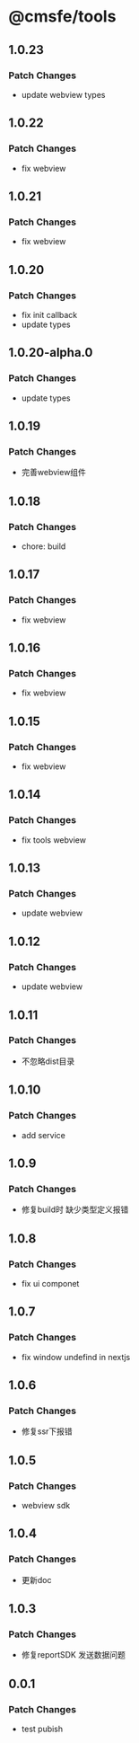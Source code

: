 # @cmsfe/tools

## 1.0.23

### Patch Changes

- update webview types

## 1.0.22

### Patch Changes

- fix webview

## 1.0.21

### Patch Changes

- fix webview

## 1.0.20

### Patch Changes

- fix init callback
- update types

## 1.0.20-alpha.0

### Patch Changes

- update types

## 1.0.19

### Patch Changes

- 完善webview组件

## 1.0.18

### Patch Changes

- chore: build

## 1.0.17

### Patch Changes

- fix webview

## 1.0.16

### Patch Changes

- fix webview

## 1.0.15

### Patch Changes

- fix webview

## 1.0.14

### Patch Changes

- fix tools webview

## 1.0.13

### Patch Changes

- update webview

## 1.0.12

### Patch Changes

- update webview

## 1.0.11

### Patch Changes

- 不忽略dist目录

## 1.0.10

### Patch Changes

- add service

## 1.0.9

### Patch Changes

- 修复build时 缺少类型定义报错

## 1.0.8

### Patch Changes

- fix ui componet

## 1.0.7

### Patch Changes

- fix window undefind in nextjs

## 1.0.6

### Patch Changes

- 修复ssr下报错

## 1.0.5

### Patch Changes

- webview sdk

## 1.0.4

### Patch Changes

- 更新doc

## 1.0.3

### Patch Changes

- 修复reportSDK 发送数据问题

## 0.0.1

### Patch Changes

- test pubish
